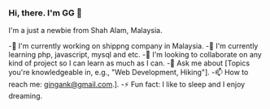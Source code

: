 
### Hi, there. I'm GG 👋

I'm a just a newbie from Shah Alam, Malaysia.

-🔭 I'm currently working on shippng company in Malaysia.
-🌱 I'm currently learning php, javascript, mysql and etc.
-👯 I'm looking to collaborate on any kind of project so I can learn as much as I can.
-💬 Ask me about [Topics you're knowledgeable in, e.g., "Web Development, Hiking"].
-📫 How to reach me: gingank@gmail.com.].
-⚡ Fun fact: I like to sleep and I enjoy dreaming.

<!--
**gingank/gingank** is a ✨ _special_ ✨ repository because its `README.md` (this file) appears on your GitHub profile.

Here are some ideas to get you started:

- 🔭 I’m currently working on ...
- 🌱 I’m currently learning ...
- 👯 I’m looking to collaborate on ...
- 🤔 I’m looking for help with ...
- 💬 Ask me about ...
- 📫 How to reach me: ...
- 😄 Pronouns: ...
- ⚡ Fun fact: ...
-->
